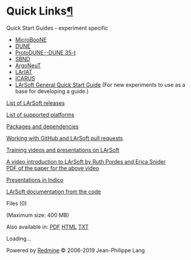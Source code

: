 
Quick Links[¶](#Quick-Links)
============================

Quick Start Guides - experiment specific

-   [MicroBooNE](https://cdcvs.fnal.gov/redmine/projects/uboonecode/wiki/Uboone_guide)
-   [DUNE](https://cdcvs.fnal.gov/redmine/projects/dunetpc/wiki/_Tutorial_)
-   [ProtoDUNE--DUNE
    35-t](https://cdcvs.fnal.gov/redmine/projects/35ton/wiki/Getting_Started_Examples)
-   [SBND](https://cdcvs.fnal.gov/redmine/projects/sbndcode/wiki/How_to_setup_your_directory_and_launch_your_first_job)
-   [ArgoNeuT](https://cdcvs.fnal.gov/redmine/projects/argoneutcode/wiki)
-   [LArIAT](https://cdcvs.fnal.gov/redmine/projects/lardbt/wiki/Setting_up_the_Offline_Software)
-   [ICARUS](https://cdcvs.fnal.gov/redmine/projects/icaruscode/wiki/The_ICARUS_Guide_to_using_LArSoft)
-   [LArSoft General Quick Start
    Guide](https://cdcvs.fnal.gov/redmine/projects/larsoft/wiki/_Quick-start_guide_to_using_and_developing_LArSoft_code_)
    (For new experiments to use as a base for developing a guide.)

[List of LArSoft
releases](https://cdcvs.fnal.gov/redmine/projects/larsoft/wiki/LArSoft_release_list)

[List of supported
platforms](https://cdcvs.fnal.gov/redmine/projects/larsoft/wiki/_Supported_platforms_)

[Packages and
dependencies](https://cdcvs.fnal.gov/redmine/projects/larsoft/wiki/_LArSoft_repositories_packages_and_dependencies_)

[Working with GitHub and LArSoft pull
requests](https://cdcvs.fnal.gov/redmine/projects/larsoft/wiki/Working_with_GitHub)

[Training videos and presentations on
LArSoft](http://larsoft.org/training/)

[A video introduction to LArSoft by Ruth Pordes and Erica
Snider](http://vms.fnal.gov/w1/Lectures/LarSoft/160805Pordes/index.htm)\
[PDF of the paper for the above
video](https://indico.cern.ch/event/432527/contributions/1071433/attachments/1319976/1981094/LArSoftICHEP_V05.pdf)

[Presentations in
Indico](https://indico.fnal.gov/categoryDisplay.py?categId=233)

[LArSoft documentation from the
code](http://nusoft.fnal.gov/larsoft/doxsvn/html "Doxygen")

Files (0)

(Maximum size: 400 MB)

Also available in: [PDF](/redmine/projects/larsoft/wiki/Quick_Links.pdf)
[HTML](/redmine/projects/larsoft/wiki/Quick_Links.html)
[TXT](/redmine/projects/larsoft/wiki/Quick_Links.txt)

Loading...

Powered by [Redmine](https://www.redmine.org/) © 2006-2019 Jean-Philippe
Lang
